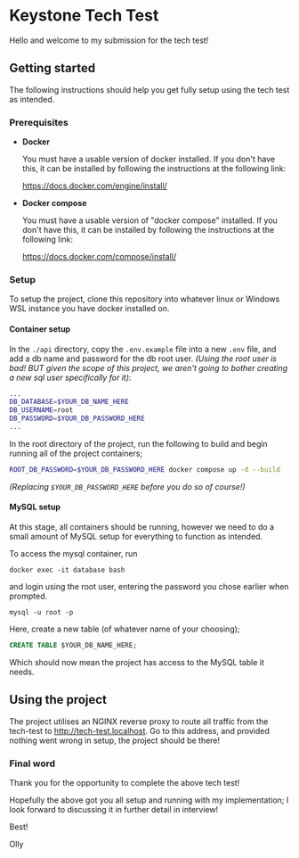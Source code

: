 # Keystone Tech Test

Hello and welcome to my submission for the tech test! 

## Getting started
The following instructions should help you get fully setup using the tech test as intended.

### Prerequisites

- **Docker**

    You must have a usable version of docker installed. If you don't have this, it can be installed by following the instructions at the following link:
    
    https://docs.docker.com/engine/install/


- **Docker compose**
    
    You must have a usable version of "docker compose" installed. If you don't have this, it can be installed by following the instructions at the following link:

    https://docs.docker.com/compose/install/

### Setup
To setup the project, clone this repository into whatever linux or Windows WSL instance you have docker installed on.

#### Container setup
In the `./api` directory, copy the `.env.example` file into a new `.env` file, and add a db name and password for the db root user. _(Using the root user is bad! BUT given the scope of this project, we aren't going to bother creating a new sql user specifically for it)_:

```bash
...
DB_DATABASE=$YOUR_DB_NAME_HERE
DB_USERNAME=root
DB_PASSWORD=$YOUR_DB_PASSWORD_HERE
...
```

In the root directory of the project, run the following to build and begin running all of the project containers;

```bash
ROOT_DB_PASSWORD=$YOUR_DB_PASSWORD_HERE docker compose up -d --build
```
_(Replacing `$YOUR_DB_PASSWORD_HERE` before you do so of course!)_


#### MySQL setup
At this stage, all containers should be running, however we need to do a small amount of MySQL setup for everything to function as intended.

To access the mysql container, run 

```
docker exec -it database bash
```

and login using the root user, entering the password you chose earlier when prompted. 

```
mysql -u root -p
```

Here, create a new table (of whatever name of your choosing);

```sql
CREATE TABLE $YOUR_DB_NAME_HERE;
```

Which should now mean the project has access to the MySQL table it needs.

## Using the project

The project utilises an NGINX reverse proxy to route all traffic from the tech-test to http://tech-test.localhost. Go to this address, and provided nothing went wrong in setup, the project should be there!


### Final word
Thank you for the opportunity to complete the above tech test! 

Hopefully the above got you all setup and running with my implementation; I look forward to discussing it in further detail in interview!

Best!

Olly